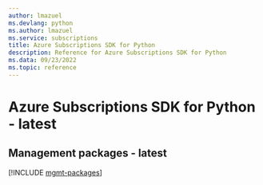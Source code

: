 ```yaml
---
author: lmazuel
ms.devlang: python
ms.author: lmazuel
ms.service: subscriptions
title: Azure Subscriptions SDK for Python
description: Reference for Azure Subscriptions SDK for Python
ms.data: 09/23/2022
ms.topic: reference
---
```

# Azure Subscriptions SDK for Python - latest

## Management packages - latest
[!INCLUDE [mgmt-packages](subscriptions-mgmt-index.md)]